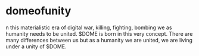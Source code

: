 # domeofunity
n this materialistic era of digital war, killing, fighting, bombing we as humanity needs to be united. $DOME is born in this very concept. There are many differences between us but as a humanity we are united, we are living under a unity of $DOME.
